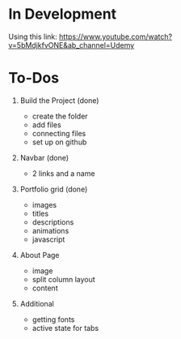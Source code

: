# In Development
Using this link: https://www.youtube.com/watch?v=5bMdjkfvONE&ab_channel=Udemy

# To-Dos
1. Build the Project (done)
    - create the folder
    - add files
    - connecting files
    - set up on github

2. Navbar (done)
    - 2 links and a name

3. Portfolio grid (done)
    - images
    - titles
    - descriptions
    - animations
    - javascript

4. About Page
    - image
    - split column layout
    - content


5. Additional
    - getting fonts
    - active state for tabs
